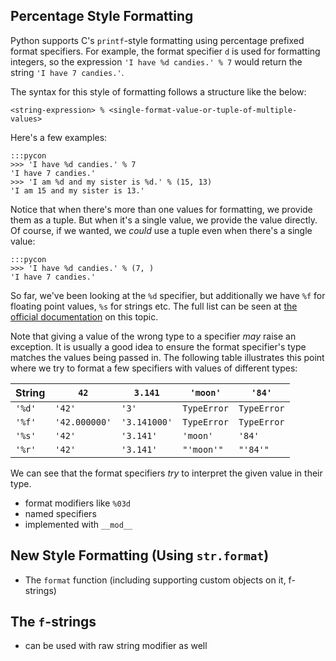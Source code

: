 ## Percentage Style Formatting

Python supports C's `printf`-style formatting using percentage prefixed format specifiers. For
example, the format specifier `d` is used for formatting integers, so the expression `'I have %d
candies.' % 7` would return the string `'I have 7 candies.'`.

The syntax for this style of formatting follows a structure like the below:

    <string-expression> % <single-format-value-or-tuple-of-multiple-values>

Here's a few examples:

    :::pycon
    >>> 'I have %d candies.' % 7
    'I have 7 candies.'
    >>> 'I am %d and my sister is %d.' % (15, 13)
    'I am 15 and my sister is 13.'

Notice that when there's more than one values for formatting, we provide them as a tuple. But when
it's a single value, we provide the value directly. Of course, if we wanted, we *could* use a tuple
even when there's a single value:

    :::pycon
    >>> 'I have %d candies.' % (7, )
    'I have 7 candies.'

So far, we've been looking at the `%d` specifier, but additionally we have `%f` for floating point
values, `%s` for strings etc. The full list can be seen at [the official
documentation](https://docs.python.org/3/library/stdtypes.html#printf-style-string-formatting) on
this topic.

Note that giving a value of the wrong type to a specifier *may* raise an exception. It is usually a
good idea to ensure the format specifier's type matches the values being passed in. The following
table illustrates this point where we try to format a few specifiers with values of different types:

| String | `42`          | `3.141`      | `'moon'`    | `'84'`      |
| ------ | ------------- | ------------ | ----------- | ----------- |
| `'%d'` | `'42'`        | `'3'`        | `TypeError` | `TypeError` |
| `'%f'` | `'42.000000'` | `'3.141000'` | `TypeError` | `TypeError` |
| `'%s'` | `'42'`        | `'3.141'`    | `'moon'`    | `'84'`      |
| `'%r'` | `'42'`        | `'3.141'`    | `"'moon'"`  | `"'84'"`    |

We can see that the format specifiers *try* to interpret the given value in their type.

- format modifiers like `%03d`
- named specifiers
- implemented with `__mod__`

## New Style Formatting (Using `str.format`)

- The `format` function (including supporting custom objects on it, f-strings)

## The `f`-strings

- can be used with raw string modifier as well


